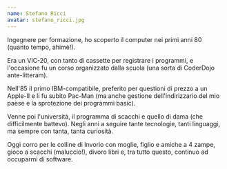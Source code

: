 ```yaml
---
name: Stefano Ricci
avatar: stefano_ricci.jpg
---
```

Ingegnere per formazione, ho scoperto il computer nei primi anni 80 (quanto tempo, ahimè!).

Era un VIC-20, con tanto di cassette per registrare i programmi, e l'occasione fu un corso organizzato dalla
scuola (una sorta di CoderDojo ante-litteram).

Nell'85 il primo IBM-compatibile, preferito per questioni di prezzo a un Apple-II e li fu subito Pac-Man (ma
anche gestione dell'indirizzario del mio paese e la sprotezione dei programmi basic).

Venne poi l'università, il programma di scacchi e quello di dama (che difficilmente battevo).
Negli anni a seguire tante tecnologie, tanti linguaggi, ma sempre con tanta, tanta curiosità.

Oggi corro per le colline di Invorio con moglie, figlio e amiche a 4 zampe, gioco a scacchi (maluccio!), divoro
libri e, tra tutto questo, continuo ad occuparmi di software.
